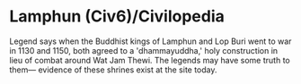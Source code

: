 # Lamphun (Civ6)/Civilopedia

Legend says when the Buddhist kings of Lamphun and Lop Buri went to war in 1130 and 1150, both agreed to a 'dhammayuddha,' holy construction in lieu of combat around Wat Jam Thewi. The legends may have some truth to them— evidence of these shrines exist at the site today.